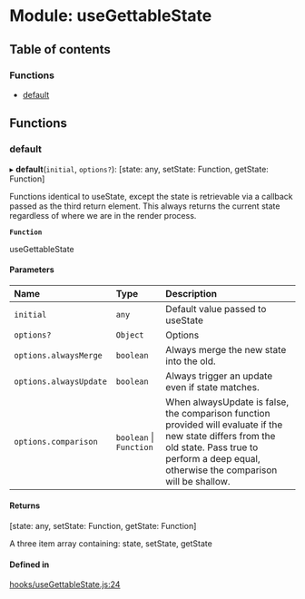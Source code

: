 # Module: useGettableState

## Table of contents

### Functions

- [default](useGettableState.md#default)

## Functions

### default

▸ **default**(`initial`, `options?`): [state: any, setState: Function, getState: Function]

Functions identical to useState, except the state is retrievable
via a callback passed as the third return element. This always returns
the current state regardless of where we are in the render process.

**`Function`**

useGettableState

#### Parameters

| Name | Type | Description |
| :------ | :------ | :------ |
| `initial` | `any` | Default value passed to useState |
| `options?` | `Object` | Options |
| `options.alwaysMerge` | `boolean` | Always merge the new state into the old. |
| `options.alwaysUpdate` | `boolean` | Always trigger an update even if state matches. |
| `options.comparison` | `boolean` \| `Function` | When alwaysUpdate is false, the comparison function provided will evaluate if the new state differs from the old state. Pass true to perform a deep equal, otherwise the comparison will be shallow. |

#### Returns

[state: any, setState: Function, getState: Function]

A three item
array containing: state, setState, getState

#### Defined in

[hooks/useGettableState.js:24](https://github.com/Twipped/hooks/blob/f27aaa6/hooks/useGettableState.js#L24)
